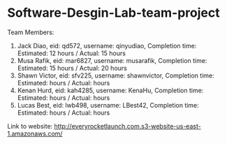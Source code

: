 # Software-Desgin-Lab-team-project

Team Members:
  1. Jack Diao, eid: qd572, username: qinyudiao, Completion time: Estimated: 12 hours / Actual: 15 hours
  2. Musa Rafik, eid: mar6827, username: musarafik, Completion time: Estimated: 15 hours / Actual: 20 hours
  3. Shawn Victor, eid: sfv225, username: shawnvictor, Completion time: Estimated: hours / Actual: hours
  4. Kenan Hurd, eid: kah4285, username: KenaHu, Completion time: Estimated: hours / Actual: hours
  5. Lucas Best, eid: lwb498, username: LBest42, Completion time: Estimated: hours / Actual: hours

Link to website: http://everyrocketlaunch.com.s3-website-us-east-1.amazonaws.com/
